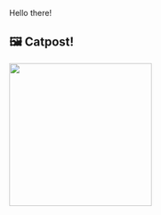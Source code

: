 Hello there!



## 🖼️ Catpost!

<sub>
    <img src="https://cdn2.thecatapi.com/images/b4k.gif" height="256">
</sub>

